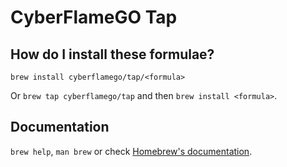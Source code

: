 # CyberFlameGO Tap

## How do I install these formulae?

`brew install cyberflamego/tap/<formula>`

Or `brew tap cyberflamego/tap` and then `brew install <formula>`.

## Documentation

`brew help`, `man brew` or check [Homebrew's documentation](https://docs.brew.sh).
